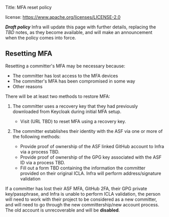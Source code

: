 Title: MFA reset policy

license: https://www.apache.org/licenses/LICENSE-2.0

**_Draft policy_** Infra will update this page with further details, replacing the _TBD_ notes, as they become available, and will make an announcement when the policy comes into force.

## Resetting MFA
Resetting a committer's MFA may be necessary because:

  - The committer has lost access to the MFA devices
  - The committer's MFA has been compromised in some way
  - Other reasons

There will be at least two methods to restore MFA:

  1. The committer uses a recovery key that they had previously downloaded from Keycloak during initial MFA setup.
  
     - Visit (URL TBD) to reset MFA using a recovery key.

  2. The committer establishes their identity with the ASF via one or more of the following methods:
     
     - Provide proof of ownership of the ASF linked GitHub account to Infra via a process TBD.
     - Provide proof of ownership of the GPG key associated with the ASF ID  via a process TBD.
     - Fill out a form TBD containing the information the committer provided on their original ICLA. Infra will perform address/signature validation

If a committer has lost their ASF MFA, GitHub 2FA, their GPG private key/passphrase, and Infra is unable to perform ICLA validation, the person will need to work with their project to be considered as a new committer, and will need to go through the new committership/new account process. The old account is unrecoverable and will be **disabled**.
